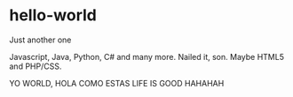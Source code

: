# hello-world
Just another one

Javascript, Java, Python, C# and many more. Nailed it, son. Maybe HTML5 and PHP/CSS. 

YO WORLD, HOLA COMO ESTAS LIFE IS GOOD HAHAHAH
